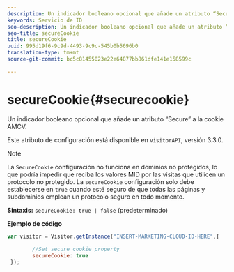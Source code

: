 ```yaml
---
description: Un indicador booleano opcional que añade un atributo “Secure” a la cookie AMCV.
keywords: Servicio de ID
seo-description: Un indicador booleano opcional que añade un atributo “Secure” a la cookie AMCV.
seo-title: secureCookie
title: secureCookie
uuid: 995d19f6-9c9d-4493-9c9c-545b0b5696b0
translation-type: tm+mt
source-git-commit: bc5c81455023e22e64877bb861dfe141e158599c

---
```



# secureCookie{#securecookie}

Un indicador booleano opcional que añade un atributo “Secure” a la cookie AMCV.

Este atributo de configuración está disponible en `visitorAPI`, versión 3.3.0.

>[!NOTE]
>
>La `SecureCookie` configuración no funciona en dominios no protegidos, lo que podría impedir que reciba los valores MID por las visitas que utilicen un protocolo no protegido. La `secureCookie` configuración solo debe establecerse en `true` cuando esté seguro de que todas las páginas y subdominios emplean un protocolo seguro en todo momento.

**Sintaxis:** `secureCookie: true | false` (predeterminado)

**Ejemplo de código**

```js
var visitor = Visitor.getInstance("INSERT-MARKETING-CLOUD-ID-HERE",{ 
 
        //Set secure cookie property 
        secureCookie: true 
 });
```

